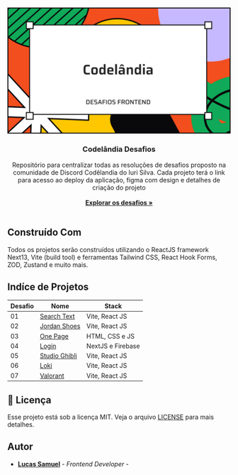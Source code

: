 <br/>
<p align="center">
  <a href="https://github.com/lucassamuel94/codelandia-desafios">
    <img src=".github/picture.jpg" alt="Logo">
  </a>

  <h3 align="center">Codelândia Desafios</h3>

  <p align="center">
    Repositório para centralizar todas as resoluções de desafios proposto na comunidade de Discord Codêlandia do Iuri Silva. Cada projeto terá o link para acesso ao deploy da aplicação, figma com design e detalhes de criação do projeto
<br/>
<br/>
<a href="#indíce-de-projetos"><strong> Explorar os desafios »</strong></a><br/>
<br/>

  </p>
</p>

## Construído Com

Todos os projetos serão construídos utilizando o ReactJS framework Next13, Vite (build tool) e ferramentas Tailwind CSS, React Hook Forms, ZOD, Zustand e muito mais.

## Indíce de Projetos

| Desafio | Nome | Stack |
|---------|------|-------|
| 01 | [Search Text](https://github.com/lucassamuel94/serchtext-codelandia) | Vite, React JS |
| 02 | [Jordan Shoes](https://github.com/lucassamuel94/jordanshoes-codelandia) | Vite, React JS |
| 03 | [One Page](https://github.com/lucassamuel94/desafio-03-one-page-codelandia) | HTML, CSS e JS |
| 04 | [Login](https://github.com/lucassamuel94/login-codelandia) | NextJS e Firebase |
| 05 | [Studio Ghibli](https://github.com/lucassamuel94/desafio-05-studio-ghibli-codelandia) | Vite, React JS |
| 06 | [Loki](https://github.com/lucassamuel94/desafio-06-loki-codelandia) | Vite, React JS |
| 07 | [Valorant](https://github.com/lucassamuel94/desafio-07-valorant-codelandia) | Vite, React JS |


## :memo: Licença

Esse projeto está sob a licença MIT. Veja o arquivo [LICENSE](LICENSE) para mais detalhes.



## Autor

- **[Lucas Samuel](https://github.com/lucassamuel94/)** - _Frontend Developer_ -
